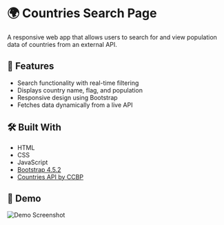 # 🌍 Countries Search Page

A responsive web app that allows users to search for and view population data of countries from an external API.

## 🚀 Features

- Search functionality with real-time filtering
- Displays country name, flag, and population
- Responsive design using Bootstrap
- Fetches data dynamically from a live API

## 🛠️ Built With

- HTML
- CSS
- JavaScript
- [Bootstrap 4.5.2](https://getbootstrap.com/)
- [Countries API by CCBP](https://apis.ccbp.in/countries-data)

## 📸 Demo

![Demo Screenshot](screenshot.png) <!-- Optional: Replace with your screenshot or remove if not needed -->



